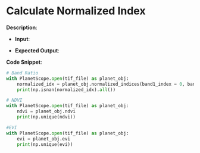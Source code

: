 # Calculate Normalized Index

**Description**:

- **Input**: 

- **Expected Output**: 

**Code Snippet**:
```python
# Band Ratio
with PlanetScope.open(tif_file) as planet_obj:   
    normalized_idx = planet_obj.normalized_indices(band1_index = 0, band2_index = 3)
    print(np.isnan(normalized_idx).all())

# NDVI
with PlanetScope.open(tif_file) as planet_obj:   
    ndvi = planet_obj.ndvi
    print(np.unique(ndvi))

#EVI
with PlanetScope.open(tif_file) as planet_obj:   
    evi = planet_obj.evi
    print(np.unique(evi))

